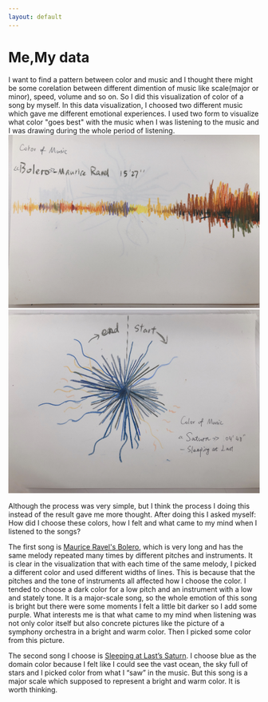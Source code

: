 ```yaml
---
layout: default
---
```

# Me,My data
I want to find a pattern between color and music and I thought there might be some corelation between different dimention of music like scale(major or minor), speed, volume and so on. So I did this visualization of color of a song by myself.
In this data visualization, I choosed two different music which gave me different emotional experiences. I used two form to visualize what color "goes best" with the music when I was listening to the music and I was drawing during the whole period of listening. 
![](https://github.com/EffieSong/effiesong.github.io/raw/master/pro2img-folder/IMG_3301.jpg)
![](https://github.com/EffieSong/effiesong.github.io/raw/master/pro2img-folder/IMG_3302.jpg)

Although the process was very simple, but I think the process I doing this instead of the result gave me more thought. 
After doing this I asked myself: 
How did I choose these colors, how I felt and what came to my mind when I listened to the songs? 

The first song is [Maurice Ravel's Bolero](https://www.youtube.com/watch?v=mhhkGyJ092E), which is very long and has the same melody repeated many times by different pitches and instruments. It is clear in the visualization that with each time of the same melody, I picked a different color and used different widths of lines. This is because that the pitches and the tone of instruments all affected how I choose the color. I tended to choose a dark color for a low pitch and an instrument with a low and stately tone. It is a major-scale song, so the whole emotion of this song is bright but there were some moments I felt a little bit darker so I add some purple. 
What interests me is that what came to my mind when listening was not only color itself but also concrete pictures like the picture of a symphony orchestra in a bright and warm color. Then I picked some color from this picture.

The second song I choose is  [Sleeping at Last’s Saturn](https://www.youtube.com/watch?v=dzNvk80XY9s). I choose blue as the domain color because I felt like I could see the vast ocean, the sky full of stars and I picked color from what I “saw” in the music. But this song is a major scale which supposed to represent a bright and warm color. It is worth thinking.


